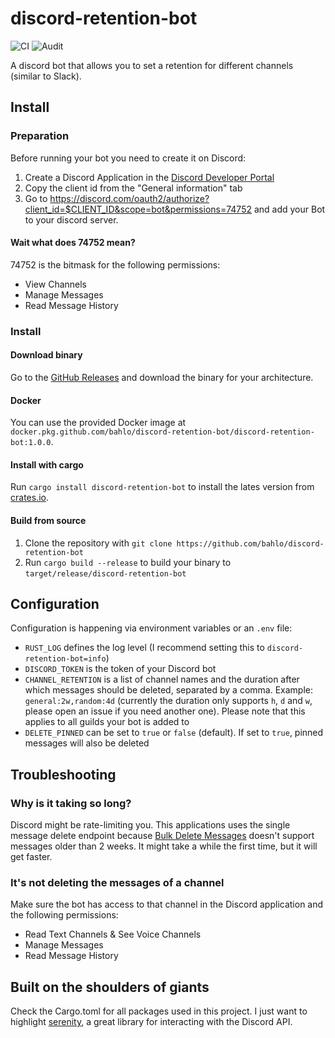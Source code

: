 # discord-retention-bot 
![CI](https://github.com/bahlo/discord-retention-bot/workflows/CI/badge.svg)
![Audit](https://github.com/bahlo/discord-retention-bot/workflows/Audit/badge.svg)

A discord bot that allows you to set a retention for different channels (similar 
to Slack).

## Install
### Preparation
Before running your bot you need to create it on Discord:

1. Create a Discord Application in the 
   [Discord Developer Portal](https://discord.com/developers/applications)
2. Copy the client id from the "General information" tab
3. Go to <https://discord.com/oauth2/authorize?client_id=$CLIENT_ID&scope=bot&permissions=74752>
   and add your Bot to your discord server.

#### Wait what does 74752 mean?
74752 is the bitmask for the following permissions:
* View Channels
* Manage Messages
* Read Message History

### Install

#### Download binary
Go to the [GitHub Releases](https://github.com/bahlo/discord-retention-bot/releases)
and download the binary for your architecture.

#### Docker
You can use the provided Docker image at
`docker.pkg.github.com/bahlo/discord-retention-bot/discord-retention-bot:1.0.0`.

#### Install with cargo
Run `cargo install discord-retention-bot` to install the lates version from 
[crates.io](https://crates.io).

#### Build from source

1. Clone the repository with 
   `git clone https://github.com/bahlo/discord-retention-bot`
2. Run `cargo build --release` to build your binary to 
   `target/release/discord-retention-bot`

## Configuration

Configuration is happening via environment variables or an `.env` file:

* `RUST_LOG` defines the log level (I recommend setting this to 
  `discord-retention-bot=info`)
* `DISCORD_TOKEN` is the token of your Discord bot
* `CHANNEL_RETENTION` is a list of channel names and the duration after which
  messages should be deleted, separated by a comma. 
  Example: `general:2w,random:4d` 
  (currently the duration only supports `h`, `d` and `w`, please open an issue 
  if you need another one). Please note that this applies to all guilds your
  bot is added to
* `DELETE_PINNED` can be set to `true` or `false` (default). If set to `true`, 
  pinned messages will also be deleted

## Troubleshooting
### Why is it taking so long?
Discord might be rate-limiting you. This applications uses the single message
delete endpoint because [Bulk Delete Messages](https://discord.com/developers/docs/resources/channel#bulk-delete-messages) doesn't support messages older than 2 weeks. 
It might take a while the first time, but it will get faster.

### It's not deleting the messages of a channel
Make sure the bot has access to that channel in the Discord application and the 
following permissions:
* Read Text Channels & See Voice Channels
* Manage Messages
* Read Message History

## Built on the shoulders of giants
Check the Cargo.toml for all packages used in this project. I just want to 
highlight [serenity](https://github.com/serenity-rs/serenity), a great library
for interacting with the Discord API.